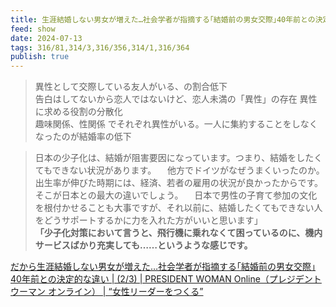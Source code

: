 ```yaml
---
title: 生涯結婚しない男女が増えた…社会学者が指摘する｢結婚前の男女交際｣40年前との決定的な違い
feed: show
date: 2024-07-13
tags: 316/81,314/3,316/356,314/1,316/364
publish: true
---
```

> 異性として交際している友人がいる、の割合低下  
告白はしてないから恋人ではないけど、恋人未満の「異性」の存在
> 異性に求める役割の分散化  
趣味関係、性関係 でそれぞれ異性がいる。一人に集約することをしなくなったのが結婚率の低下

> 日本の少子化は、結婚が阻害要因になっています。つまり、結婚をしたくてもできない状況があります。 　他方でドイツがなぜうまくいったのか。出生率が伸びた時期には、経済、若者の雇用の状況が良かったからです。そこが日本との最大の違いでしょう。 　日本で男性の子育て参加の文化を根付かせることも大事ですが、それ以前に、結婚したくてもできない人をどうサポートするかに力を入れた方がいいと思います」  
**「少子化対策において言うと、飛行機に乗れなくて困っているのに、機内サービスばかり充実しても……というような感じです。**

[だから生涯結婚しない男女が増えた…社会学者が指摘する｢結婚前の男女交際｣40年前との決定的な違い \| (2/3) \| PRESIDENT WOMAN Online（プレジデント ウーマン オンライン） \| “女性リーダーをつくる”](https://president.jp/articles/-/83052?page=2)
